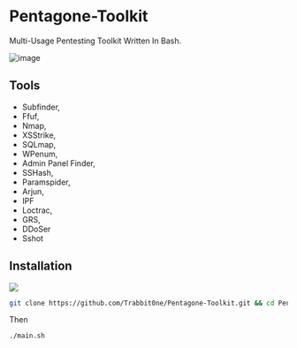 # Pentagone-Toolkit

Multi-Usage Pentesting Toolkit Written In Bash.

![image](https://github.com/user-attachments/assets/1549ba3a-7529-4820-a909-285082051d17)

## Tools

* Subfinder,
* Ffuf,
* Nmap,
* XSStrike,
* SQLmap,
* WPenum,
* Admin Panel Finder,
* SSHash,
* Paramspider,
* Arjun,
* IPF
* Loctrac,
* GRS,
* DDoSer
* Sshot

## Installation

<img src="https://github.com/Trabbit0ne/Pentagone-Toolkit/blob/main/medias/preview.gif">

```bash
git clone https://github.com/Trabbit0ne/Pentagone-Toolkit.git && cd Pentagone-Toolkit && chmod +x * && ./setup.sh
```

Then

```
./main.sh
```
    
